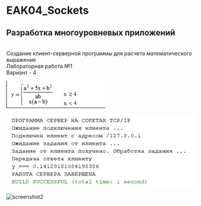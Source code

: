 # EAK04_Sockets
## Разработка многоуровневых приложений
<br/>Создание клиент-серверной программы для расчета математического выражения
<br/>Лабораторная работа №1
<br/>Вариант - 4

![primer](primer.PNG)

![screenshot1](screenshot1.png)

![screenshot2](Screenshot2.png)
